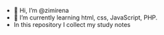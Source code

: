 - 👋 Hi, I’m @zimirena
- 🌱 I’m currently learning html, css, JavaScript, PHP.
- In this repository I collect my study notes


<!---
lohmachka/lohmachka is a ✨ special ✨ repository because its `README.md` (this file) appears on your GitHub profile.
You can click the Preview link to take a look at your changes.
--->
